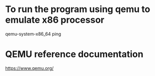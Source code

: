 # To run the program using qemu to emulate x86 processor
qemu-system-x86_64 ping

# QEMU reference documentation
https://www.qemu.org/

